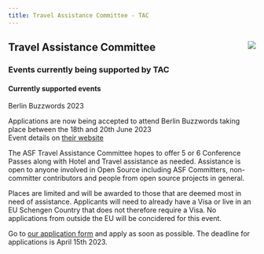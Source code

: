 ```yaml
---
title: Travel Assistance Committee - TAC
---
```


<div class="jumbotron">
<a href="https://www.apache.org/events/current-event.html"><img src="https://www.apache.org/events/current-event-125x125.png" style="float: right;"/></a>
<h2>Travel Assistance Committee</h2>
<h3>Events currently being supported by TAC</h3>
</div>

<a name="Index-Startingpoints"></a>


<!-- Row 1 -->
<div class="row">
    <div class="col-md-auto">
        <h4>Currently supported events</h4>
          <p>Berlin Buzzwords 2023</p>
          <p> Applications are now being accepted to attend Berlin Buzzwords taking place between the 18th and 20th June 2023 <br />
              Event details on <a href='https://2023.berlinbuzzwords.de/'>their website</a><p>
          <p> The ASF Travel Assistance Committee hopes to offer 5 or 6 Conference Passes along with Hotel and Travel assistance 
              as needed. Assistance is open to anyone involved in Open Source including ASF Committers, non-committer contributors
              and people from open source projects in general.<p>
          <p> Places are limited and will be awarded to those that are deemed most in need of assistance. Applicants will need to
              already have a Visa or live in an EU Schengen Country that does not therefore require a Visa. No applications from 
              outside the EU will be concidered for this event.<p>
        <p> Go to <a href='https://tac-apply.apache.org'>our application form</a> and apply as soon as possible. The deadline for 
            applications is April 15th 2023.</p>
    </div>
</div>

</div>

